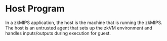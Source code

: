 # Host Program

In a zkMIPS application, the host is the machine that is running the zkMIPS. The host is an untrusted agent that sets up the zkVM environment and handles inputs/outputs during execution for guest.